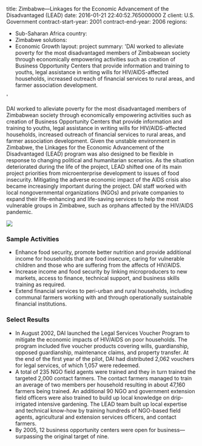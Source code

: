 
title: Zimbabwe—Linkages for the Economic Advancement of the Disadvantaged (LEAD)
date: 2016-01-21 22:40:52.765000000 Z
client: U.S. Government
contract-start-year: 2001
contract-end-year: 2006
regions:
- Sub-Saharan Africa
country:
- Zimbabwe
solutions:
- Economic Growth
layout: project
summary: 'DAI worked to alleviate poverty for the most disadvantaged members of Zimbabwean
  society through economically empowering activities such as creation of Business
  Opportunity Centers that provide information and training to youths, legal assistance
  in writing wills for HIV/AIDS-affected households, increased outreach of financial
  services to rural areas, and farmer association development.

'


DAI worked to alleviate poverty for the most disadvantaged members of Zimbabwean society through economically empowering activities such as creation of Business Opportunity Centers that provide information and training to youths, legal assistance in writing wills for HIV/AIDS-affected households, increased outreach of financial services to rural areas, and farmer association development. Given the unstable environment in Zimbabwe, the Linkages for the Economic Advancement of the Disadvantaged (LEAD) program was also designed to be flexible in response to changing political and humanitarian scenarios. As the situation deteriorated during the life of the project, LEAD shifted one of its main project priorities from microenterprise development to issues of food insecurity. Mitigating the adverse economic impact of the AIDS crisis also became increasingly important during the project. DAI staff worked with local nongovernmental organizations (NGOs) and private companies to expand their life-enhancing and life-saving services to help the most vulnerable groups in Zimbabwe, such as orphans affected by the HIV/AIDS pandemic.

![][1]

###  Sample Activities

* Enhance food security, promote better nutrition and provide additional income for households that are food insecure, caring for vulnerable children and those who are suffering from the affects of HIV/AIDS.
* Increase income and food security by linking microproducers to new markets, access to finance, technical support, and business skills training as required.
* Extend financial services to peri-urban and rural households, including communal farmers working with and through operationally sustainable financial institutions.

###  Select Results

* In August 2002, DAI launched the Legal Services Voucher Program to mitigate the economic impacts of HIV/AIDS on poor households. The program included five voucher products covering wills, guardianship, opposed guardianship, maintenance claims, and property transfer. At the end of the first year of the pilot, DAI had distributed 2,062 vouchers for legal services, of which 1,057 were redeemed.
* A total of 235 NGO field agents were trained and they in turn trained the targeted 2,000 contact farmers. The contact farmers managed to train an average of two members per household resulting in about 47,160 farmers being trained. An additional 90 NGO and government extension field officers were also trained to build up local knowledge on drip-irrigated intensive gardening. The LEAD team built up local expertise and technical know-how by training hundreds of NGO-based field agents, agricultural and extension services officers, and contact farmers.
* By 2005, 12 business opportunity centers were open for business—surpassing the original target of nine.

[1]: https://assetify-dai.com/projects/Zimbabwe-LEAD-MVC-0285.jpg
